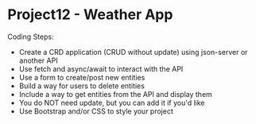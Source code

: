 # Project12 - Weather App
Coding Steps:
- Create a CRD application (CRUD without update) using json-server or another API
- Use fetch and async/await to interact with the API
- Use a form to create/post new entities
- Build a way for users to delete entities
- Include a way to get entities from the API and display them
- You do NOT need update, but you can add it if you'd like
- Use Bootstrap and/or CSS to style your project

